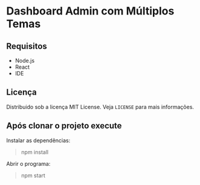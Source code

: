 # Dashboard Admin com Múltiplos Temas
## Requisitos
- Node.js 
- React
- IDE

## Licença
Distribuido sob a licença MIT License. Veja `LICENSE` para mais informações.

## Após clonar o projeto execute
Instalar as dependências:
>npm install

Abrir o programa:
>npm start
